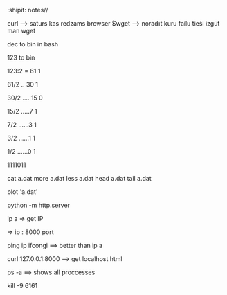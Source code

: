:shipit:
notes//

curl --> saturs kas redzams browser
$wget --> norādīt kuru failu tieši izgūt
man wget


dec to bin in bash

123 to bin


123:2 = 61           1

61/2 ..  30          1

30/2 .... 15         0

15/2 .....7          1

7/2 ......3          1

3/2 ......1          1

1/2 ......0          1


1111011


cat a.dat
more a.dat
less a.dat
head a.dat
tail a.dat

plot 'a.dat'

python -m http.server

ip a => get IP

=> ip : 8000 port

ping ip
ifcongi ==> better than ip a

curl 127.0.0.1:8000 --> get localhost html

ps -a ==> shows all proccesses

kill -9 6161 
